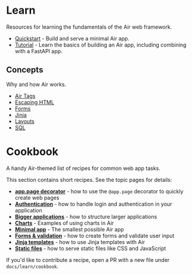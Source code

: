 # Learn 

Resources for learning the fundamentals of the Air web framework.

- [Quickstart](quickstart) - Build and serve a minimal Air app. 
- [Tutorial](tutorial) - Learn the basics of building an Air app, including combining with a FastAPI app.

## Concepts

Why and how Air works.

- [Air Tags](air_tags)
- [Escaping HTML](escaping_html)
- [Forms](forms)
- [Jinja](jinja)
- [Layouts](layouts)
- [SQL](sql)

# Cookbook

A handy Air-themed list of recipes for common web app tasks.

This section contains short recipes. See the topic pages for details:

- **[app.page decorator](cookbook/page-decorator)** - how to use the `@app.page` decorator to quickly create web pages
- **[Authentication](cookbook/authentication)** - how to handle login and authentication in your application
- **[Bigger applications](cookbook/bigger-applications)** - how to structure larger applications
- **[Charts](cookbook/charts)** - Examples of using charts in Air
- **[Minimal app](cookbook/minimal)** - The smallest possible Air app
- **[Forms & validation](cookbook/forms)** - how to create forms and validate user input
- **[Jinja templates](cookbook/jinja)** - how to use Jinja templates with Air
- **[Static files](cookbook/static)** - how to serve static files like CSS and JavaScript

If you'd like to contribute a recipe, open a PR with a new file under `docs/learn/cookbook`.

